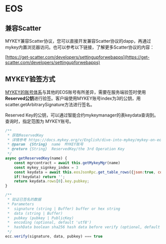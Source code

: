 # EOS

## 兼容Scatter

MYKEY兼容Scatter协议，您可以直接开发兼容Scatter协议的dapp，再通过mykey内置浏览器访问。也可以参考以下链接，了解更多Scatter协议的内容：

[https://get-scatter.com/developers/settingupforwebapps](https://get-scatter.com/developers/settingupforwebapps)

## MYKEY验签方式

[MYKEY的账号体系](../../dive-into-mykey/mykey-on-eos.md#mykey帐户结构)与其他的EOS账号有所差异，需要在服务端验签时使用**Reserved公钥**进行验签。客户端使用MYKEY账号index为3的公钥，用scatter.getArbitrarySignature方法进行签名。

Reserved Key的公钥，可以通过智能合约mykeymanager的表keydata查询到。查询时，指定范围为 MYKEY账号。

```javascript
/**
 * 获取ReservedKey
 * 详情参考 https://docs.mykey.org/v/English/dive-into-mykey/mykey-on-eos#mykey-account-structure
 * @param  {String}  name  MYKEY账号
 * @return {String}  ReservedKey/the 3rd Operation Key 
 */
async getReservedKey(name) {
	const mgrcontract = await this.getMykeyMgr(name)
    const mykey_signkey_index = 3
    const keydata = await this.eosJsonRpc.get_table_rows({json:true, code:mgrcontract, scope:name, table:'keydata', lower_bound: mykey_signkey_index, limit:1})
    if(!keydata) return '';
    return keydata.rows[0].key.pubkey;
}

/**
 * 验证已签名的数据
 * Parameters
 *  signature (string | Buffer) buffer or hex string
 *  data (string | Buffer)
 *  pubkey (pubkey | PublicKey)
 *  encoding (optional, default 'utf8')
 *  hashData boolean sha256 hash data before verify (optional, default true)
 */
ecc.verify(signature, data, pubkey) === true

```

